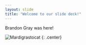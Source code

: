 ```yaml
---
layout: slide
title: "Welcome to our slide deck!"
---
```


Brandon Gray was here!

![Mardigrastocat](https://octodex.github.com/images/Mardigrastocat.png)
{: .center}
